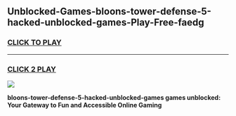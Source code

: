 
## Unblocked-Games-bloons-tower-defense-5-hacked-unblocked-games-Play-Free-faedg
<h3>
<a href="https://premium76.site?title=bloons-tower-defense-5-hacked-unblocked-games&ref=21A">CLICK TO PLAY</a></h3>
<hr>

<h3>
<a href="https://premium76.site?title=bloons-tower-defense-5-hacked-unblocked-games&ref=21A">CLICK 2 PLAY</a>
  
</h3>

<a href="https://premium76.site?title=bloons-tower-defense-5-hacked-unblocked-games&ref=21A"><img src="https://clearcache.store/games.png"></a>


**bloons-tower-defense-5-hacked-unblocked-games games unblocked: Your Gateway to Fun and Accessible Online Gaming**
